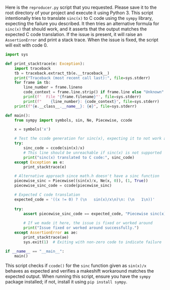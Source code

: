 Here is the `reproducer.py` script that you requested. Please save it to the root directory of your project and execute it using Python 3. This script intentionally tries to translate `sinc(x)` to C code using the `sympy` library, expecting the failure you described. It then tries an alternative formula for `sinc(x)` that should work, and it asserts that the output matches the expected C code translation. If the issue is present, it will raise an `AssertionError` and print a stack trace. When the issue is fixed, the script will exit with code 0.

```python
import sys

def print_stacktrace(e: Exception):
    import traceback
    tb = traceback.extract_tb(e.__traceback__)
    print("Traceback (most recent call last):", file=sys.stderr)
    for frame in tb:
        line_number = frame.lineno
        code_context = frame.line.strip() if frame.line else "Unknown"
        print(f'  File "{frame.filename}"', file=sys.stderr)
        print(f"    {line_number}: {code_context}", file=sys.stderr)
    print(f"{e.__class__.__name__}: {e}", file=sys.stderr)

def main():
    from sympy import symbols, sin, Ne, Piecewise, ccode

    x = symbols('x')

    # Test the ccode generation for sinc(x), expecting it to not work as intended
    try:
        sinc_code = ccode(sin(x)/x)
        # This line should be unreachable if sinc(x) is not supported
        print("sinc(x) translated to C code:", sinc_code)
    except Exception as e:
        print_stacktrace(e)

    # Alternative approach since math.h doesn't have a sinc function
    piecewise_sinc = Piecewise((sin(x)/x, Ne(x, 0)), (1, True))
    piecewise_sinc_code = ccode(piecewise_sinc)

    # Expected C code translation
    expected_code = '((x != 0) ? (\n   sin(x)/x\n)\n: (\n   1\n))'
    
    try:
        assert piecewise_sinc_code == expected_code, "Piecewise sinc(x) translation to C code does not match expected output"
    
        # If we made it here, the issue is fixed or worked around
        print("Issue fixed or worked around successfully.")
    except AssertionError as ae:
        print_stacktrace(ae)
        sys.exit(1)  # Exiting with non-zero code to indicate failure

if __name__ == "__main__":
    main()
```

This script checks if `ccode()` for the `sinc` function given as `sin(x)/x` behaves as expected and verifies a makeshift workaround matches the expected output. When running this script, ensure you have the `sympy` package installed; if not, install it using `pip install sympy`.